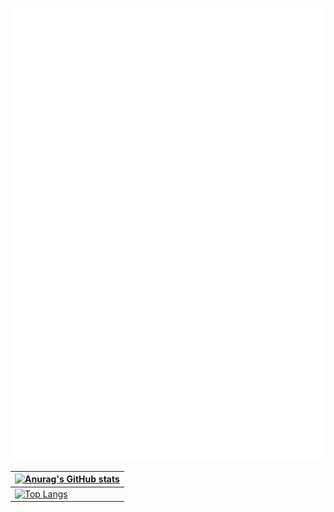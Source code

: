 <!-- ### Hi there 👋 -->

<!--
**puchimilk/puchimilk** is a ✨ _special_ ✨ repository because its `README.md` (this file) appears on your GitHub profile.

Here are some ideas to get you started:

- 🔭 I’m currently working on ...
- 🌱 I’m currently learning ...
- 👯 I’m looking to collaborate on ...
- 🤔 I’m looking for help with ...
- 💬 Ask me about ...
- 📫 How to reach me: ...
- 😄 Pronouns: ...
- ⚡ Fun fact: ...
-->

<!-- Metrics -->
![Metrics](https://github.com/puchimilk/puchimilk/blob/master/github-metrics.svg)

<!-- GitHub Readme Stats -->
| [![Anurag's GitHub stats](https://github-readme-stats.vercel.app/api?username=puchimilk)](https://github.com/anuraghazra/github-readme-stats) |
| - |
| [![Top Langs](https://github-readme-stats.vercel.app/api/top-langs/?username=puchimilk&layout=compact)](https://github.com/anuraghazra/github-readme-stats) |
